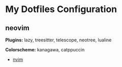 # My Dotfiles Configuration

## neovim

**Plugins:** lazy, treesitter, telescope, neotree, lualine

**Colorscheme:** kanagawa, catppuccin 

- [nvim](nvim) 

